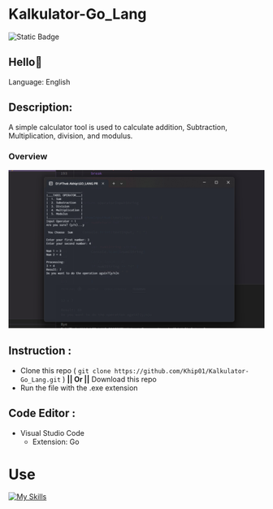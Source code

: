 # Kalkulator-Go_Lang
<img alt="Static Badge" src="https://img.shields.io/badge/Type-Tool%2FAlat-blue?style=flat&color=cyan">

## Hello👋

Language: English

## Description:
  A simple calculator tool is used to calculate addition, Subtraction, Multiplication, division, and modulus.

### Overview
![Application Feature!](README_Images/Kalkulator_Go.png)

## Instruction : 
- Clone this repo ( ```git clone https://github.com/Khip01/Kalkulator-Go_Lang.git``` )  **|| Or ||** Download this repo
- Run the file with the .exe extension

## Code Editor :
- Visual Studio Code
  - Extension: Go
 
# Use
[![My Skills](https://skillicons.dev/icons?i=go,vscode)](https://github.com/Khip01)
